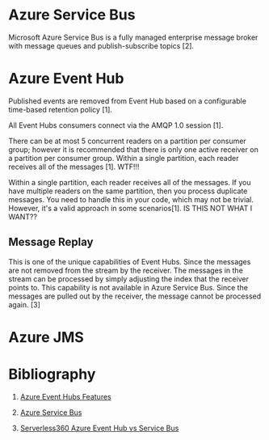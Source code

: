 # Azure Service Bus

Microsoft Azure Service Bus is a fully managed enterprise message broker with message queues and publish-subscribe topics [2].


# Azure Event Hub


Published events are removed from Event Hub based on a configurable time-based retention policy [1].

All Event Hubs consumers connect via the AMQP 1.0 session [1].

There can be at most 5 concurrent readers on a partition per consumer group; however it is recommended that 
there is only one active receiver on a partition per consumer group. Within a single partition, each reader receives all of the messages [1]. WTF!!!

Within a single partition, each reader receives all of the messages. If you have multiple readers on the same partition, then you process duplicate 
messages. You need to handle this in your code, which may not be trivial. However, it's a valid approach in some scenarios[1]. IS THIS NOT WHAT I WANT??

## Message Replay
This is one of the unique capabilities of Event Hubs. Since the messages are not removed from the stream by the receiver. The messages in the stream can be processed by simply adjusting the index that the receiver points to.
This capability is not available in Azure Service Bus. Since the messages are pulled out by the receiver, the message cannot be processed again. [3]


# Azure JMS


# Bibliography

1. [Azure Event Hubs Features]([https://docs.microsoft.com/sv-se/azure/event-hubs/event-hubs-features])

2. [Azure Service Bus](https://docs.microsoft.com/sv-se/azure/service-bus-messaging/)

3. [Serverless360 Azure Event Hub vs Service Bus](https://www.serverless360.com/blog/azure-event-hubs-vs-service-bus)